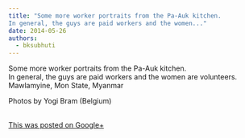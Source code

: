 ```yaml
---
title: "Some more worker portraits from the Pa-Auk kitchen.
In general, the guys are paid workers and the women..."
date: 2014-05-26
authors: 
  - bksubhuti
---
```


Some more worker portraits from the Pa-Auk kitchen.  
In general, the guys are paid workers and the women are volunteers.  
Mawlamyine, Mon State, Myanmar  
  
Photos by Yogi Bram (Belgium)  
﻿

[This was posted on Google+](https://plus.google.com/+BhikkhuSubhuti/posts/1G9VPdWmpLd)